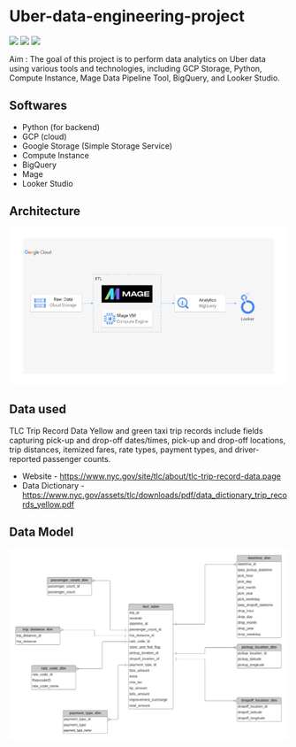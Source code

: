 # Uber-data-engineering-project

<img src="https://img.shields.io/badge/Python-3.9-green"/> <img src="https://img.shields.io/badge/Tool-Mage-purple"/> <img src="https://img.shields.io/badge/Cloud-GCP-yellow"/> 

Aim : The goal of this project is to perform data analytics on Uber data using various tools and technologies, including GCP Storage, Python, Compute Instance, Mage Data Pipeline Tool, BigQuery, and Looker Studio.



## Softwares
* Python (for backend)
* GCP (cloud)
* Google Storage (Simple Storage Service)
* Compute Instance
* BigQuery
* Mage
* Looker Studio

## Architecture
<img src="architecture.jpg"/>

## Data used

TLC Trip Record Data Yellow and green taxi trip records include fields capturing pick-up and drop-off dates/times, pick-up and drop-off locations, trip distances, itemized fares, rate types, payment types, and driver-reported passenger counts.

* Website - https://www.nyc.gov/site/tlc/about/tlc-trip-record-data.page
* Data Dictionary - https://www.nyc.gov/assets/tlc/downloads/pdf/data_dictionary_trip_records_yellow.pdf

## Data Model

<img src="data_model.jpg"/>

